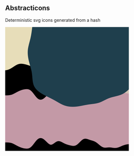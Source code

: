 ## Abstracticons

Deterministic svg icons generated from a hash

![abstracticon image](https://raw.githubusercontent.com/danielslatton/abstracticons/master/src/public/example.png)
